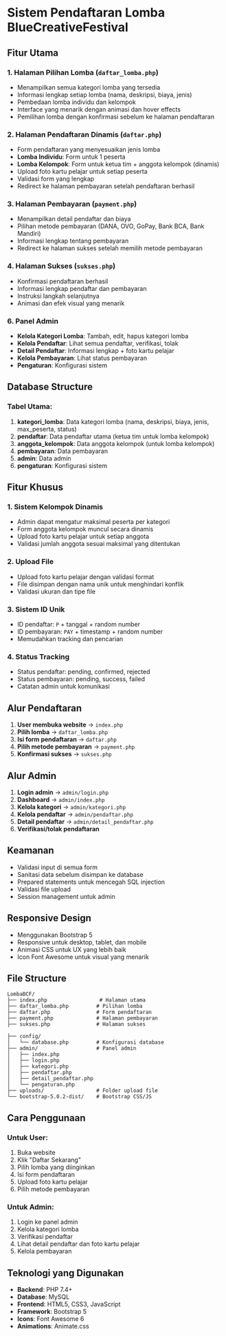 # Sistem Pendaftaran Lomba BlueCreativeFestival

## Fitur Utama

### 1. **Halaman Pilihan Lomba** (`daftar_lomba.php`)
- Menampilkan semua kategori lomba yang tersedia
- Informasi lengkap setiap lomba (nama, deskripsi, biaya, jenis)
- Pembedaan lomba individu dan kelompok
- Interface yang menarik dengan animasi dan hover effects
- Pemilihan lomba dengan konfirmasi sebelum ke halaman pendaftaran

### 2. **Halaman Pendaftaran Dinamis** (`daftar.php`)
- Form pendaftaran yang menyesuaikan jenis lomba
- **Lomba Individu**: Form untuk 1 peserta
- **Lomba Kelompok**: Form untuk ketua tim + anggota kelompok (dinamis)
- Upload foto kartu pelajar untuk setiap peserta
- Validasi form yang lengkap
- Redirect ke halaman pembayaran setelah pendaftaran berhasil

### 3. **Halaman Pembayaran** (`payment.php`)
- Menampilkan detail pendaftar dan biaya
- Pilihan metode pembayaran (DANA, OVO, GoPay, Bank BCA, Bank Mandiri)
- Informasi lengkap tentang pembayaran
- Redirect ke halaman sukses setelah memilih metode pembayaran

### 4. **Halaman Sukses** (`sukses.php`)
- Konfirmasi pendaftaran berhasil
- Informasi lengkap pendaftar dan pembayaran
- Instruksi langkah selanjutnya
- Animasi dan efek visual yang menarik



### 6. **Panel Admin**
- **Kelola Kategori Lomba**: Tambah, edit, hapus kategori lomba
- **Kelola Pendaftar**: Lihat semua pendaftar, verifikasi, tolak
- **Detail Pendaftar**: Informasi lengkap + foto kartu pelajar
- **Kelola Pembayaran**: Lihat status pembayaran
- **Pengaturan**: Konfigurasi sistem

## Database Structure

### Tabel Utama:
1. **kategori_lomba**: Data kategori lomba (nama, deskripsi, biaya, jenis, max_peserta, status)
2. **pendaftar**: Data pendaftar utama (ketua tim untuk lomba kelompok)
3. **anggota_kelompok**: Data anggota kelompok (untuk lomba kelompok)
4. **pembayaran**: Data pembayaran
5. **admin**: Data admin
6. **pengaturan**: Konfigurasi sistem

## Fitur Khusus

### 1. **Sistem Kelompok Dinamis**
- Admin dapat mengatur maksimal peserta per kategori
- Form anggota kelompok muncul secara dinamis
- Upload foto kartu pelajar untuk setiap anggota
- Validasi jumlah anggota sesuai maksimal yang ditentukan

### 2. **Upload File**
- Upload foto kartu pelajar dengan validasi format
- File disimpan dengan nama unik untuk menghindari konflik
- Validasi ukuran dan tipe file

### 3. **Sistem ID Unik**
- ID pendaftar: `P` + tanggal + random number
- ID pembayaran: `PAY` + timestamp + random number
- Memudahkan tracking dan pencarian

### 4. **Status Tracking**
- Status pendaftar: pending, confirmed, rejected
- Status pembayaran: pending, success, failed
- Catatan admin untuk komunikasi

## Alur Pendaftaran

1. **User membuka website** → `index.php`
2. **Pilih lomba** → `daftar_lomba.php`
3. **Isi form pendaftaran** → `daftar.php`
4. **Pilih metode pembayaran** → `payment.php`
5. **Konfirmasi sukses** → `sukses.php`


## Alur Admin

1. **Login admin** → `admin/login.php`
2. **Dashboard** → `admin/index.php`
3. **Kelola kategori** → `admin/kategori.php`
4. **Kelola pendaftar** → `admin/pendaftar.php`
5. **Detail pendaftar** → `admin/detail_pendaftar.php`
6. **Verifikasi/tolak pendaftaran**

## Keamanan

- Validasi input di semua form
- Sanitasi data sebelum disimpan ke database
- Prepared statements untuk mencegah SQL injection
- Validasi file upload
- Session management untuk admin

## Responsive Design

- Menggunakan Bootstrap 5
- Responsive untuk desktop, tablet, dan mobile
- Animasi CSS untuk UX yang lebih baik
- Icon Font Awesome untuk visual yang menarik

## File Structure

```
LombaBCF/
├── index.php                 # Halaman utama
├── daftar_lomba.php         # Pilihan lomba
├── daftar.php               # Form pendaftaran
├── payment.php              # Halaman pembayaran
├── sukses.php               # Halaman sukses

├── config/
│   └── database.php         # Konfigurasi database
├── admin/                   # Panel admin
│   ├── index.php
│   ├── login.php
│   ├── kategori.php
│   ├── pendaftar.php
│   ├── detail_pendaftar.php
│   └── pengaturan.php
├── uploads/                 # Folder upload file
└── bootstrap-5.0.2-dist/    # Bootstrap CSS/JS
```

## Cara Penggunaan

### Untuk User:
1. Buka website
2. Klik "Daftar Sekarang"
3. Pilih lomba yang diinginkan
4. Isi form pendaftaran
5. Upload foto kartu pelajar
6. Pilih metode pembayaran


### Untuk Admin:
1. Login ke panel admin
2. Kelola kategori lomba
3. Verifikasi pendaftar
4. Lihat detail pendaftar dan foto kartu pelajar
5. Kelola pembayaran

## Teknologi yang Digunakan

- **Backend**: PHP 7.4+
- **Database**: MySQL
- **Frontend**: HTML5, CSS3, JavaScript
- **Framework**: Bootstrap 5
- **Icons**: Font Awesome 6
- **Animations**: Animate.css
